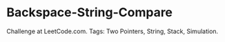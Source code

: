 # Backspace-String-Compare
Challenge at LeetCode.com. Tags: Two Pointers, String, Stack, Simulation.

